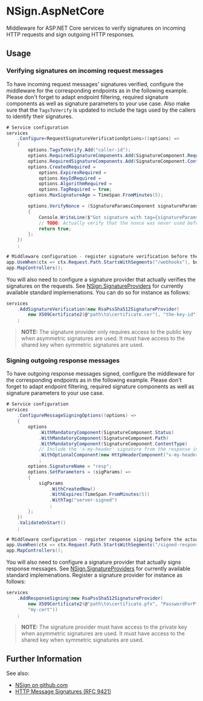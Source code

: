 ﻿# NSign.AspNetCore

Middleware for ASP.NET Core services to verify signatures on incoming HTTP requests and sign outgoing HTTP responses.

## Usage

### Verifying signatures on incoming request messages

To have incoming request messages' signatures verified, configure the middleware for the corresponding endpoints as in
the following example. Please don't forget to adapt endpoint filtering, required signature components as well as
signature parameters to your use case. Also make sure that the `TagsToVerify` is updated to include the tags used by the
callers to identify their signatures.

```csharp
# Service configuration
services
    .Configure<RequestSignatureVerificationOptions>((options) =>
    {
        options.TagsToVerify.Add("caller-id");
        options.RequiredSignatureComponents.Add(SignatureComponent.RequestTargetUri));
        options.RequiredSignatureComponents.Add(SignatureComponent.ContentType));
        options.CreatedRequired =
            options.ExpiresRequired =
            options.KeyIdRequired =
            options.AlgorithmRequired =
            options.TagRequired = true;
        options.MaxSignatureAge = TimeSpan.FromMinutes(5);

        options.VerifyNonce = (SignatureParamsComponent signatureParams) =>
        {
            Console.WriteLine($"Got signature with tag={signatureParams.Tag} and nonce={signatureParams.Nonce}.");
            // TODO: Actually verify that the nonce was never used before and return false if it was.
            return true;
        };
    })
    ;

# Middleware configuration - register signature verification before the actual middleware/controller handling the request:
app.UseWhen(ctx => ctx.Request.Path.StartsWithSegments("/webhooks"), builder => builder.UseSignatureVerification());    
app.MapControllers();
```

You will also need to configure a signature provider that actually verifies the signatures on the requests. See
[NSign.SignatureProviders](https://nuget.org/packages/NSign.SignatureProviders) for currently available standard
implemenations. You can do so for instance as follows:

```csharp
services
    .AddSignatureVerification(new RsaPssSha512SignatureProvider(
        new X509Certificate2(@"path\to\certificate.cer"), "the-key-id"))
    ;
```

> **NOTE:** The signature provider only requires access to the public key when asymmetric signatures are used. It must
have access to the shared key when symmetric signatures are used.

### Signing outgoing response messages

To have outgoing response messages signed, configure the middleware for the corresponding endpoints as in the following
example. Please don't forget to adapt endpoint filtering, required signature components as well as signature parameters
to your use case.

```csharp
# Service configuration
services
    .ConfigureMessageSigningOptions((options) =>
    {
        options
            .WithMandatoryComponent(SignatureComponent.Status)
            .WithMandatoryComponent(SignatureComponent.Path)
            .WithMandatoryComponent(SignatureComponent.ContentType)
            // Include the 'x-my-header' signature from the response in the signature too, if present.
            .WithOptionalComponent(new HttpHeaderComponent("x-my-header"))
            ;
        options.SignatureName = "resp";
        options.SetParameters = (sigParams) =>
        {
            sigParams
                .WithCreatedNow()
                .WithExpires(TimeSpan.FromMinutes(5))
                .WithTag("server-signed")
                ;
        };
    })
    .ValidateOnStart()
    ;

# Middleware configuration - register response signing before the actual middleware/controller handling the request:
app.UseWhen(ctx => ctx.Request.Path.StartsWithSegments("/signed-responses"), builder => builder.UseResponseSigning());    
app.MapControllers();
```

You will also need to configure a signature provider that actually signs response messages. See
[NSign.SignatureProviders](https://nuget.org/packages/NSign.SignatureProviders) for currently available standard
implemenations. Register a signature provider for instance as follows:

```csharp
services
    .AddResponseSigning(new RsaPssSha512SignatureProvider(
        new X509Certificate2(@"path\to\certificate.pfx", "PasswordForPfx"),
        "my-cert"))
    ;
```

> **NOTE:** The signature provider must have access to the private key when asymmetric signatures are used. It must have
access to the shared key when symmetric signatures are used.

## Further Information


See also:
- [NSign on github.com](https://github.com/Unisys/NSign)
- [HTTP Message Signatures (RFC 9421)](https://www.rfc-editor.org/rfc/rfc9421.html)
